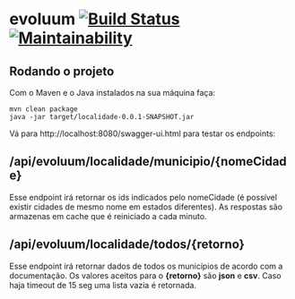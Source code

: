 # evoluum [![Build Status](https://travis-ci.org/edgarpf/evoluum.svg?branch=master)](https://travis-ci.org/edgarpf/evoluum) [![Maintainability](https://api.codeclimate.com/v1/badges/1cbe50edb7d616c2b47b/maintainability)](https://codeclimate.com/github/edgarpf/evoluum/maintainability)

## Rodando o projeto

Com o Maven e o Java instalados na sua máquina faça:

```
mvn clean package
java -jar target/localidade-0.0.1-SNAPSHOT.jar
```

Vá para http://localhost:8080/swagger-ui.html para testar os endpoints:

## /api/evoluum/localidade/municipio/{nomeCidade}

Esse endpoint irá retornar os ids indicados pelo nomeCidade (é possível existir cidades de mesmo nome em estados diferentes). 
As respostas são armazenas em cache que é reiniciado a cada minuto.

## /api/evoluum/localidade/todos/{retorno}

Esse endpoint irá retornar dados de todos os municípios de acordo com a documentação. Os valores aceitos para o **{retorno}** são **json** e **csv**.
Caso haja timeout de 15 seg uma lista vazia é retornada.
